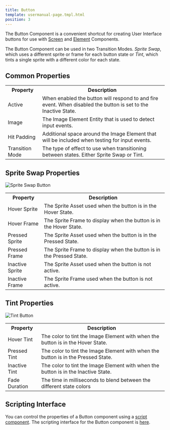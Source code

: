 ```yaml
---
title: Button
template: usermanual-page.tmpl.html
position: 3
---
```


The Button Component is a convenient shortcut for creating User Interface buttons for use with [Screen][1] and [Element][2] Components.

The Button Component can be used in two Transition Modes. *Sprite Swap*, which uses a different sprite or frame for each button state or *Tint*, which tints a single sprite with a different color for each state.

## Common Properties

<table class="table table-striped">
    <col class="property-name"></col>
    <col class="property-description"></col>
    <tr><th>Property</th><th>Description</th></tr>
    <tr><td>Active</td><td>When enabled the button will respond to and fire event. When disabled the button is set to the Inactive State.</td></tr>
    <tr><td>Image</td><td>The Image Element Entity that is used to detect input events.</td></tr>
    <tr><td>Hit Padding</td><td>Additional space around the Image Element that will be included when testing for input events.</td></tr>
    <tr><td>Transition Mode</td><td>The type of effect to use when transitioning between states. Either Sprite Swap or Tint.</td></tr>
</table>

## Sprite Swap Properties

![Sprite Swap Button][3]

<table class="table table-striped">
    <col class="property-name"></col>
    <col class="property-description"></col>
    <tr><th>Property</th><th>Description</th></tr>
    <tr><td>Hover Sprite</td><td>The Sprite Asset used when the button is in the Hover State.</td></tr>
    <tr><td>Hover Frame</td><td>The Sprite Frame to display when the button is in the Hover State.</td></tr>
    <tr><td>Pressed Sprite</td><td>The Sprite Asset used when the button is in the Pressed State.</td></tr>
    <tr><td>Pressed Frame</td><td>The Sprite Frame to display when the button is in the Pressed State.</td></tr>
    <tr><td>Inactive Sprite</td><td>The Sprite Asset used when the button is not active.</td></tr>
    <tr><td>Inactive Frame</td><td>The Sprite Frame used when the button is not active.</td></tr>
</table>

## Tint Properties

![Tint Button][4]

<table class="table table-striped">
    <col class="property-name"></col>
    <col class="property-description"></col>
    <tr><th>Property</th><th>Description</th></tr>
    <tr><td>Hover Tint</td><td>The color to tint the Image Element with when the button is in the Hover State.</td></tr>
    <tr><td>Pressed Tint</td><td>The color to tint the Image Element with when the button is in the Pressed State.</td></tr>
    <tr><td>Inactive Tint</td><td>The color to tint the Image Element with when the button is in the Inactive State.</td></tr>
    <tr><td>Fade Duration</td><td>The time in milliseconds to blend between the different state colors</td></tr>
</table>

## Scripting Interface

You can control the properties of a Button component using a [script component][5]. The scripting interface for the Button component is [here][6].

[1]: /user-manual/packs/components/screen
[2]: /user-manual/packs/components/element
[3]: /images/user-manual/scenes/components/component-button-sprite-change.png
[4]: /images/user-manual/scenes/components/component-button-tint.png
[5]: /user-manual/packs/components/script
[6]: /en/api/pc.ButtonComponent.html
